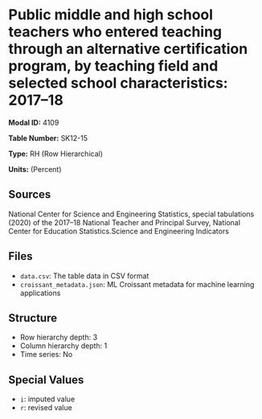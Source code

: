 # Public middle and high school teachers who entered teaching through an alternative certification program, by teaching field and selected school characteristics: 2017–18

**Modal ID:** 4109

**Table Number:** SK12-15

**Type:** RH (Row Hierarchical)

**Units:** (Percent)

## Sources

National Center for Science and Engineering Statistics, special tabulations (2020) of the 2017–18 National Teacher and Principal Survey, National Center for Education Statistics.Science and Engineering Indicators

## Files

- `data.csv`: The table data in CSV format
- `croissant_metadata.json`: ML Croissant metadata for machine learning applications

## Structure

- Row hierarchy depth: 3
- Column hierarchy depth: 1
- Time series: No

## Special Values

- `i`: imputed value
- `r`: revised value
